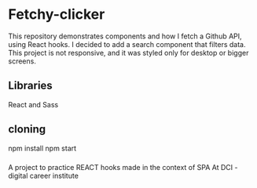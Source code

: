 # Fetchy-clicker
This repository demonstrates components and  how I fetch a Github API, using React hooks.
I decided to add a search component that filters data.
This project is not responsive, and it was styled only for desktop or bigger screens.



## Libraries
React and Sass


## cloning
npm install
npm start


### 
A project to practice REACT hooks made in the context of SPA 
At DCI - digital career institute
